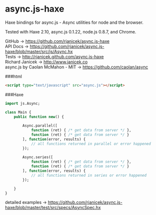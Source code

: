 async.js-haxe
=============

Haxe bindings for async.js - Async utilities for node and the browser.

Tested with Haxe 2.10, async.js 0.1.22, node.js 0.8.7, and Chrome.

GitHub -> https://github.com/rjanicek/async.js-haxe<br>
API Docs ->	https://github.com/rjanicek/async.js-haxe/blob/master/src/js/Async.hx<br>
Tests -> http://rjanicek.github.com/async.js-haxe<br>
Richard Janicek -> http://www.janicek.co<br>
async.js by Caolan McMahon - MIT -> https://github.com/caolan/async<br>

###html
```html
<script type="text/javascript" src="async.js"></script>
```

###Haxe
```haxe
import js.Async;

class Main {
	public function new() {
		
		Async.parallel([
			function (ret) { /* get data from server */	},
			function (ret) { /* get data from server */	}
		], function(error, results) {
			// all functions returned in parallel or error happened
		});
		
		Async.series([
			function (ret) { /* get data from server */	},
			function (ret) { /* get data from server */	}
		], function(error, results) {
			// all functions returned in series or error happened
		});

	}
}
```

detailed examples -> https://github.com/rjanicek/async.js-haxe/blob/master/test/src/specs/AsyncSpec.hx

